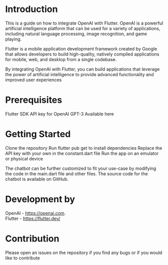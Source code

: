 # Introduction
This is a guide on how to integrate OpenAI with Flutter. OpenAI is a powerful artificial intelligence platform that can be used for a variety of applications, including natural language processing, image recognition, and game playing.

Flutter is a mobile application development framework created by Google that allows developers to build high-quality, natively compiled applications for mobile, web, and desktop from a single codebase.

By integrating OpenAI with Flutter, you can build applications that leverage the power of artificial intelligence to provide advanced functionality and improved user experiences
# Prerequisites
Flutter SDK
API key for OpenAI GPT-3 Available here

# Getting Started
Clone the repository
Run flutter pub get to install dependencies
Replace the  API key with your own in the constant.dart file
Run the app on an emulator or physical device

The chatbot can be further customized to fit your use-case by modifying the code in the main.dart file and other files. 
The source code for the chatbot is available on GitHub.

# Development by
OpenAI - https://openai.com.                
Flutter - https://flutter.dev/

# Contribution
Please open an issues on the repository if you find any bugs or if you would like to contribute


